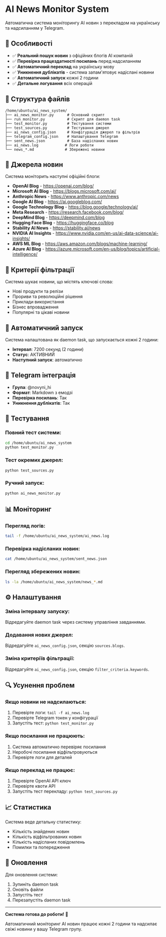 # AI News Monitor System

Автоматична система моніторингу AI новин з перекладом на українську та надсиланням у Telegram.

## 🚀 Особливості

- ✅ **Реальний пошук новин** з офіційних блогів AI компаній
- ✅ **Перевірка працездатності посилань** перед надсиланням
- ✅ **Автоматичний переклад** на українську мову
- ✅ **Уникнення дублікатів** - система запам'ятовує надіслані новини
- ✅ **Автоматичний запуск** кожні 2 години
- ✅ **Детальне логування** всіх операцій

## 📁 Структура файлів

```
/home/ubuntu/ai_news_system/
├── ai_news_monitor.py      # Основний скрипт
├── run_monitor.py          # Скрипт для daemon task
├── test_monitor.py         # Тестування системи
├── test_sources.py         # Тестування джерел
├── ai_news_config.json     # Конфігурація джерел та фільтрів
├── telegram_config.json    # Налаштування Telegram
├── sent_news.json          # База надісланих новин
├── ai_news.log            # Логи роботи
└── news_*.md              # Збережені новини
```

## 🔧 Джерела новин

Система моніторить наступні офіційні блоги:

- **OpenAI Blog** - https://openai.com/blog/
- **Microsoft AI Blog** - https://blogs.microsoft.com/ai/
- **Anthropic News** - https://www.anthropic.com/news
- **Google AI Blog** - https://ai.googleblog.com/
- **Google Technology Blog** - https://blog.google/technology/ai/
- **Meta Research** - https://research.facebook.com/blog/
- **DeepMind Blog** - https://deepmind.com/blog
- **Hugging Face Blog** - https://huggingface.co/blog
- **Stability AI News** - https://stability.ai/news
- **NVIDIA AI Insights** - https://www.nvidia.com/en-us/ai-data-science/ai-insights/
- **AWS ML Blog** - https://aws.amazon.com/blogs/machine-learning/
- **Azure AI Blog** - https://azure.microsoft.com/en-us/blog/topics/artificial-intelligence/

## 🎯 Критерії фільтрації

Система шукає новини, що містять ключові слова:
- Нові продукти та релізи
- Прориви та революційні рішення
- Приклади використання
- Бізнес впровадження
- Популярні та цікаві новини

## 🤖 Автоматичний запуск

Система налаштована як daemon task, що запускається кожні 2 години:
- **Інтервал**: 7200 секунд (2 години)
- **Статус**: АКТИВНИЙ
- **Наступний запуск**: автоматично

## 📱 Telegram інтеграція

- **Група**: @novyni_hi
- **Формат**: Markdown з емодзі
- **Перевірка посилань**: Так
- **Уникнення дублікатів**: Так

## 🧪 Тестування

### Повний тест системи:
```bash
cd /home/ubuntu/ai_news_system
python test_monitor.py
```

### Тест окремих джерел:
```bash
python test_sources.py
```

### Ручний запуск:
```bash
python ai_news_monitor.py
```

## 📊 Моніторинг

### Перегляд логів:
```bash
tail -f /home/ubuntu/ai_news_system/ai_news.log
```

### Перевірка надісланих новин:
```bash
cat /home/ubuntu/ai_news_system/sent_news.json
```

### Перегляд збережених новин:
```bash
ls -la /home/ubuntu/ai_news_system/news_*.md
```

## ⚙️ Налаштування

### Зміна інтервалу запуску:
Відредагуйте daemon task через систему управління завданнями.

### Додавання нових джерел:
Відредагуйте `ai_news_config.json`, секцію `sources.blogs`.

### Зміна критеріїв фільтрації:
Відредагуйте `ai_news_config.json`, секцію `filter_criteria.keywords`.

## 🔍 Усунення проблем

### Якщо новини не надсилаються:
1. Перевірте логи: `tail -f ai_news.log`
2. Перевірте Telegram токен у конфігурації
3. Запустіть тест: `python test_monitor.py`

### Якщо посилання не працюють:
1. Система автоматично перевіряє посилання
2. Неробочі посилання відфільтровуються
3. Перевірте логи для деталей

### Якщо переклад не працює:
1. Перевірте OpenAI API ключ
2. Перевірте квоти API
3. Запустіть тест перекладу: `python test_sources.py`

## 📈 Статистика

Система веде детальну статистику:
- Кількість знайдених новин
- Кількість відфільтрованих новин
- Кількість надісланих повідомлень
- Помилки та попередження

## 🔄 Оновлення

Для оновлення системи:
1. Зупиніть daemon task
2. Оновіть файли
3. Запустіть тест
4. Перезапустіть daemon task

---

**Система готова до роботи!** 🎉

Автоматичний моніторинг AI новин працює кожні 2 години та надсилає свіжі новини у вашу Telegram групу.